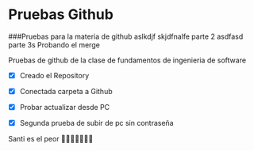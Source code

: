 # Pruebas Github
###Pruebas para la materia de github 
aslkdjf
skjdfnalfe parte 2
asdfasd parte 3s
Probando el merge

Pruebas de github de la clase de fundamentos de ingenieria de software
- [x] Creado el Repository
- [x] Conectada carpeta a Github
- [x] Probar actualizar desde PC
- [x] Segunda prueba de subir de pc sin contraseña


Santi es el peor
🧉🐱‍🏍🐱‍💻🐱‍👤
